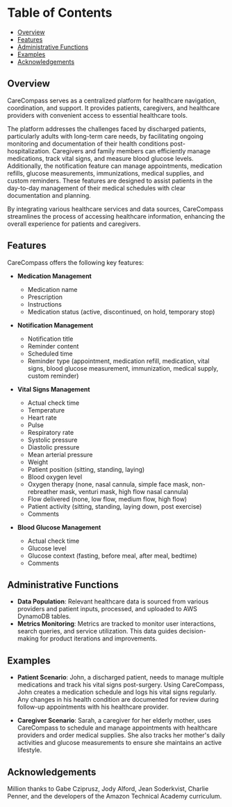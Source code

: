 # Table of Contents
- [Overview](#overview)
- [Features](#features)
- [Administrative Functions](#administrative-functions)
- [Examples](#examples)
- [Acknowledgements](#acknowledgements)

## Overview
CareCompass serves as a centralized platform for healthcare navigation, coordination, and support. It provides patients, caregivers, and healthcare providers with convenient access to essential healthcare tools.

The platform addresses the challenges faced by discharged patients, particularly adults with long-term care needs, by facilitating ongoing monitoring and documentation of their health conditions post-hospitalization. Caregivers and family members can efficiently manage medications, track vital signs, and measure blood glucose levels. Additionally, the notification feature can manage appointments, medication refills, glucose measurements, immunizations, medical supplies, and custom reminders. These features are designed to assist patients in the day-to-day management of their medical schedules with clear documentation and planning.

By integrating various healthcare services and data sources, CareCompass streamlines the process of accessing healthcare information, enhancing the overall experience for patients and caregivers.

## Features
CareCompass offers the following key features:

* **Medication Management**
    - Medication name
    - Prescription
    - Instructions
    - Medication status (active, discontinued, on hold, temporary stop)

* **Notification Management**
    - Notification title
    - Reminder content
    - Scheduled time
    - Reminder type (appointment, medication refill, medication, vital signs, blood glucose measurement, immunization, medical supply, custom reminder)

* **Vital Signs Management**
    - Actual check time
    - Temperature
    - Heart rate
    - Pulse
    - Respiratory rate
    - Systolic pressure
    - Diastolic pressure
    - Mean arterial pressure
    - Weight
    - Patient position (sitting, standing, laying)
    - Blood oxygen level
    - Oxygen therapy (none, nasal cannula, simple face mask, non-rebreather mask, venturi mask, high flow nasal cannula)
    - Flow delivered (none, low flow, medium flow, high flow)
    - Patient activity (sitting, standing, laying down, post exercise)
    - Comments

* **Blood Glucose Management**
    - Actual check time
    - Glucose level
    - Glucose context (fasting, before meal, after meal, bedtime)
    - Comments

## Administrative Functions
* **Data Population**: Relevant healthcare data is sourced from various providers and patient inputs, processed, and uploaded to AWS DynamoDB tables.
* **Metrics Monitoring**: Metrics are tracked to monitor user interactions, search queries, and service utilization. This data guides decision-making for product iterations and improvements.

## Examples
* **Patient Scenario**:
  John, a discharged patient, needs to manage multiple medications and track his vital signs post-surgery. Using CareCompass, John creates a medication schedule and logs his vital signs regularly. Any changes in his health condition are documented for review during follow-up appointments with his healthcare provider.

* **Caregiver Scenario**:
  Sarah, a caregiver for her elderly mother, uses CareCompass to schedule and manage appointments with healthcare providers and order medical supplies. She also tracks her mother's daily activities and glucose measurements to ensure she maintains an active lifestyle.

## Acknowledgements
Million thanks to Gabe Cziprusz, Jody Alford, Jean Soderkvist, Charlie Penner, and the developers of the Amazon Technical Academy curriculum.

